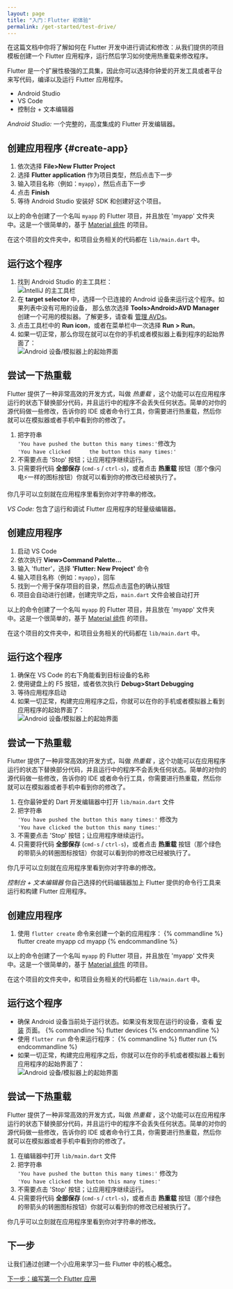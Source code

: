 ```yaml
---
layout: page
title: "入门：Flutter 初体验"
permalink: /get-started/test-drive/
---
```


在这篇文档中你将了解如何在 Flutter 开发中进行调试和修改：从我们提供的项目模板创建一个 Flutter 应用程序，运行然后学习如何使用热重载来修改程序。

Flutter 是一个扩展性极强的工具集，因此你可以选择你钟爱的开发工具或者平台来写代码，编译以及运行 Flutter 应用程序。

<div id="tab-set-install">

<ul class="tabs__top-bar">
    <li class="tab-link current" data-tab="tab-install-androidstudio">Android Studio</li>
    <li class="tab-link" data-tab="tab-install-vscode">VS Code</li>
    <li class="tab-link" data-tab="tab-install-terminal">控制台 + 文本编辑器</li>
</ul>

<div id="tab-install-androidstudio" class="tabs__content current" markdown="1">

*Android Studio:* 一个完整的，高度集成的 Flutter 开发编辑器。

## 创建应用程序 {#create-app}

   1. 依次选择 **File>New Flutter Project**
   1. 选择 **Flutter application** 作为项目类型，然后点击下一步
   1. 输入项目名称（例如：`myapp`），然后点击下一步
   1. 点击 **Finish**
   1. 等待 Android Studio 安装好 SDK 和创建好这个项目。

以上的命令创建了一个名叫 `myapp` 的 Flutter 项目，并且放在 'myapp' 文件夹中。这是一个很简单的，基于 [Material 组件](https://material.io/guidelines/) 的项目。

在这个项目的文件夹中，和项目业务相关的代码都在 `lib/main.dart` 中。

## 运行这个程序

   1. 找到 Android Studio 的主工具栏：<br>
      ![IntelliJ 的主工具栏](/images/intellij/main-toolbar.png)
   1. 在 **target selector** 中，选择一个已连接的 Android 设备来运行这个程序。如果列表中没有可用的设备，   那么依次选择 **Tools>Android>AVD Manager** 创建一个可用的模拟器。了解更多，请查看 [管理
      AVDs](https://developer.android.com/studio/run/managing-avds.html)。
   1. 点击工具栏中的 **Run icon**，或者在菜单栏中一次选择 **Run > Run**。
   1. 如果一切正常，那么你现在就可以在你的手机或者模拟器上看到程序的起始界面了：<br>
      ![Android 设备/模拟器上的起始界面](/images/flutter-starter-app-android.png)

## 尝试一下热重载

Flutter 提供了一种非常高效的开发方式，叫做 _热重载_ ，这个功能可以在应用程序运行的状态下替换部分代码，并且运行中的程序不会丢失任何状态。简单的对你的源代码做一些修改，告诉你的 IDE 或者命令行工具，你需要进行热重载，然后你就可以在模拟器或者手机中看到你的修改了。

  1. 把字符串<br>`'You have pushed the button this many times:'`修改为<br>`'You have clicked      the button this many times:'`
  1. 不需要点击 'Stop' 按钮；让应用程序继续运行。
  1. 只需要将代码 **全部保存** (`cmd-s` / `ctrl-s`)，或者点击 **热重载** 按钮（那个像闪电⚡️一样的图标按钮）你就可以看到你的修改已经被执行了。

你几乎可以立刻就在应用程序里看到你对字符串的修改。

</div>

<div id="tab-install-vscode" class="tabs__content" markdown="1">

*VS Code:* 包含了运行和调试 Flutter 应用程序的轻量级编辑器。

## 创建应用程序

  1. 启动 VS Code
  1. 依次执行 **View>Command Palette...**
  1. 输入 'flutter'，选择 **'Flutter: New Project'** 命令
  1. 输入项目名称（例如：`myapp`），回车
  1. 找到一个用于保存项目的目录，然后点击蓝色的确认按钮
  1. 项目会自动进行创建，创建完毕之后，`main.dart` 文件会被自动打开

以上的命令创建了一个名叫 `myapp` 的 Flutter 项目，并且放在 'myapp' 文件夹中。这是一个很简单的，基于 [Material 组件](https://material.io/guidelines/) 的项目。

在这个项目的文件夹中，和项目业务相关的代码都在 `lib/main.dart` 中。

## 运行这个程序

  1. 确保在 VS Code 的右下角能看到目标设备的名称
  1. 使用键盘上的 F5 按钮，或者依次执行 **Debug>Start Debugging**
  1. 等待应用程序启动
  1. 如果一切正常，构建完应用程序之后，你就可以在你的手机或者模拟器上看到应用程序的起始界面了：<br>
     ![Android 设备/模拟器上的起始界面](/images/flutter-starter-app-android.png)

## 尝试一下热重载

Flutter 提供了一种非常高效的开发方式，叫做 _热重载_ ，这个功能可以在应用程序运行的状态下替换部分代码，并且运行中的程序不会丢失任何状态。简单的对你的源代码做一些修改，告诉你的 IDE 或者命令行工具，你需要进行热重载，然后你就可以在模拟器或者手机中看到你的修改了。

  1. 在你最钟爱的 Dart 开发编辑器中打开 `lib/main.dart` 文件
  1. 把字符串<br>`'You have pushed the button this many times:'`
     修改为<br>`'You have clicked the button this many times:'`
  1. 不需要点击 'Stop' 按钮；让应用程序继续运行。
  1. 只需要将代码 **全部保存** (`cmd-s` / `ctrl-s`)，或者点击 **热重载** 按钮（那个绿色的带箭头的转圈图标按钮）你就可以看到你的修改已经被执行了。

你几乎可以立刻就在应用程序里看到你对字符串的修改。

</div>

<div id="tab-install-terminal" class="tabs__content" markdown="1">

*控制台 + 文本编辑器* 你自己选择的代码编辑器加上 Flutter 提供的命令行工具来运行和构建 Flutter 应用程序。

## 创建应用程序

   1. 使用 `flutter create` 命令来创建一个新的应用程序：
   {% commandline %}
   flutter create myapp
   cd myapp
   {% endcommandline %}

以上的命令创建了一个名叫 `myapp` 的 Flutter 项目，并且放在 'myapp' 文件夹中。这是一个很简单的，基于 [Material 组件](https://material.io/guidelines/) 的项目。

在这个项目的文件夹中，和项目业务相关的代码都在 `lib/main.dart` 中。

## 运行这个程序

   * 确保 Android 设备当前处于运行状态。如果没有发现在运行的设备，查看 [安装](/get-started/install/)   页面。
   {% commandline %}
   flutter devices
   {% endcommandline %}
   * 使用 `flutter run` 命令来运行程序：
   {% commandline %}
   flutter run
   {% endcommandline %}
   * 如果一切正常，构建完应用程序之后，你就可以在你的手机或者模拟器上看到应用程序的起始界面了：<br>
     ![Android 设备/模拟器上的起始界面](/images/flutter-starter-app-android.png)

## 尝试一下热重载

Flutter 提供了一种非常高效的开发方式，叫做 _热重载_ ，这个功能可以在应用程序运行的状态下替换部分代码，并且运行中的程序不会丢失任何状态。简单的对你的源代码做一些修改，告诉你的 IDE 或者命令行工具，你需要进行热重载，然后你就可以在模拟器或者手机中看到你的修改了。

  1. 在编辑器中打开 `lib/main.dart` 文件
  1. 把字符串<br>`'You have pushed the button this many times:'`
     修改为<br>`'You have clicked the button this many times:'`
  1. 不需要点击 'Stop' 按钮；让应用程序继续运行。
  1. 只需要将代码 **全部保存** (`cmd-s` / `ctrl-s`)，或者点击 **热重载** 按钮（那个绿色的带箭头的转圈图标按钮）你就可以看到你的修改已经被执行了。

你几乎可以立刻就在应用程序里看到你对字符串的修改。

</div>

</div>

## 下一步

让我们通过创建一个小应用来学习一些 Flutter 中的核心概念。

[下一步：编写第一个 Flutter 应用](/get-started/codelab/)
